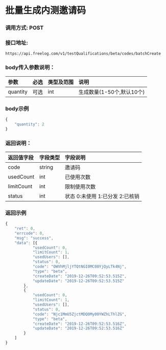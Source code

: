 # 批量生成内测邀请码

### 调用方式: POST

### 接口地址:

```
https://api.freelog.com/v1/testQualifications/beta/codes/batchCreate
```

### body传入参数说明：

| 参数 | 必选 | 类型及范围 | 说明 |
| :--- | :--- | :--- | :--- |
| quantity | 可选 | int | 生成数量(1-50个,默认10个) |

### body示例

```js
{
	"quantity": 2
}
```

### 返回说明：

| 返回值字段 | 字段类型 | 字段说明 |
| :--- | :--- | :--- |
| code | string | 邀请码 |
| usedCount | int | 已使用次数 |
| limitCount | int | 限制使用次数 |
| status | int | 状态 0:未使用 1:已分发 2:已核销 |


### 返回示例

```js
{
	"ret": 0,
	"errcode": 0,
	"msg": "success",
	"data": [{
			"usedCount": 0,
			"limitCount": 1,
			"usedUsers": [],
			"status": 0,
			"code": "OWVhMjljYTQtNGI0MC00YjQyLTk4Nj",
			"type": "beta",
			"createDate": "2019-12-26T09:52:53.515Z",
			"updateDate": "2019-12-26T09:52:53.515Z"
		},
		{
			"usedCount": 0,
			"limitCount": 1,
			"usedUsers": [],
			"status": 0,
			"code": "Njc1MmU5ZjctMDQ0My00YWZhLThlZG",
			"type": "beta",
			"createDate": "2019-12-26T09:52:53.516Z",
			"updateDate": "2019-12-26T09:52:53.516Z"
		}
	]
}
```
